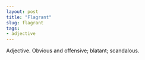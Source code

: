 ```yaml
---
layout: post
title: "Flagrant"
slug: flagrant
tags:
- adjective
---
```


Adjective. Obvious and offensive; blatant; scandalous.
